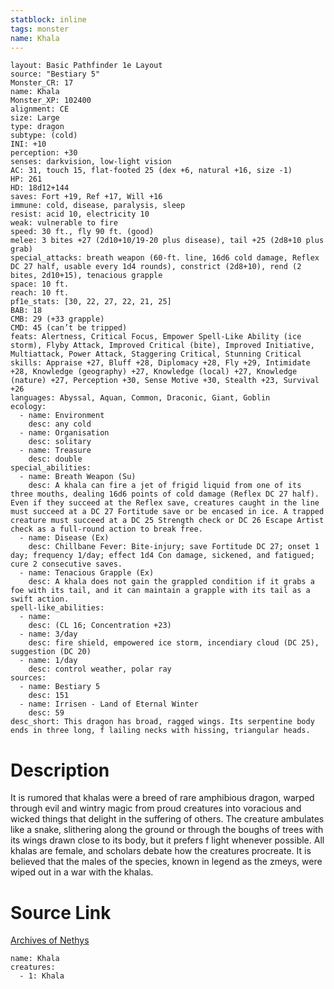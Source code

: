 ```yaml
---
statblock: inline
tags: monster
name: Khala
---
```

```statblock
layout: Basic Pathfinder 1e Layout
source: "Bestiary 5"
Monster_CR: 17
name: Khala
Monster_XP: 102400
alignment: CE
size: Large
type: dragon
subtype: (cold)
INI: +10
perception: +30
senses: darkvision, low-light vision
AC: 31, touch 15, flat-footed 25 (dex +6, natural +16, size -1)
HP: 261
HD: 18d12+144
saves: Fort +19, Ref +17, Will +16
immune: cold, disease, paralysis, sleep
resist: acid 10, electricity 10
weak: vulnerable to fire
speed: 30 ft., fly 90 ft. (good)
melee: 3 bites +27 (2d10+10/19-20 plus disease), tail +25 (2d8+10 plus grab)
special_attacks: breath weapon (60-ft. line, 16d6 cold damage, Reflex DC 27 half, usable every 1d4 rounds), constrict (2d8+10), rend (2 bites, 2d10+15), tenacious grapple
space: 10 ft.
reach: 10 ft.
pf1e_stats: [30, 22, 27, 22, 21, 25]
BAB: 18
CMB: 29 (+33 grapple)
CMD: 45 (can’t be tripped)
feats: Alertness, Critical Focus, Empower Spell-Like Ability (ice storm), Flyby Attack, Improved Critical (bite), Improved Initiative, Multiattack, Power Attack, Staggering Critical, Stunning Critical
skills: Appraise +27, Bluff +28, Diplomacy +28, Fly +29, Intimidate +28, Knowledge (geography) +27, Knowledge (local) +27, Knowledge (nature) +27, Perception +30, Sense Motive +30, Stealth +23, Survival +26
languages: Abyssal, Aquan, Common, Draconic, Giant, Goblin
ecology:
  - name: Environment
    desc: any cold
  - name: Organisation
    desc: solitary
  - name: Treasure
    desc: double
special_abilities:
  - name: Breath Weapon (Su)
    desc: A khala can fire a jet of frigid liquid from one of its three mouths, dealing 16d6 points of cold damage (Reflex DC 27 half). Even if they succeed at the Reflex save, creatures caught in the line must succeed at a DC 27 Fortitude save or be encased in ice. A trapped creature must succeed at a DC 25 Strength check or DC 26 Escape Artist check as a full-round action to break free.
  - name: Disease (Ex)
    desc: Chillbane Fever: Bite-injury; save Fortitude DC 27; onset 1 day; frequency 1/day; effect 1d4 Con damage, sickened, and fatigued; cure 2 consecutive saves.
  - name: Tenacious Grapple (Ex)
    desc: A khala does not gain the grappled condition if it grabs a foe with its tail, and it can maintain a grapple with its tail as a swift action.
spell-like_abilities:
  - name:
    desc: (CL 16; Concentration +23)
  - name: 3/day
    desc: fire shield, empowered ice storm, incendiary cloud (DC 25), suggestion (DC 20)
  - name: 1/day
    desc: control weather, polar ray
sources:
  - name: Bestiary 5
    desc: 151
  - name: Irrisen - Land of Eternal Winter
    desc: 59
desc_short: This dragon has broad, ragged wings. Its serpentine body ends in three long, f lailing necks with hissing, triangular heads.
```
# Description
It is rumored that khalas were a breed of rare amphibious dragon, warped through evil and wintry magic from proud creatures into voracious and wicked things that delight in the suffering of others. The creature ambulates like a snake, slithering along the ground or through the boughs of trees with its wings drawn close to its body, but it prefers f light whenever possible. All khalas are female, and scholars debate how the creatures procreate. It is believed that the males of the species, known in legend as the zmeys, were wiped out in a war with the khalas.
# Source Link
[Archives of Nethys](https://aonprd.com/MonsterDisplay.aspx?ItemName=Khala)
```encounter-table
name: Khala
creatures:
  - 1: Khala
```
